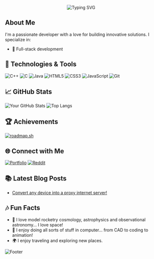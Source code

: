 <p align="center" <a href="https://git.io/typing-svg"><img src="https://readme-typing-svg.demolab.com?font=Fira+Code&weight=600&size=27&duration=4000&pause=500&color=FFFFFF&random=false&width=1000&lines=%F0%9F%91%8B+Hi+there%2C+I'm+Akshit+Chilkoti;I+am+a+programmer%2C+ammature+astronomer+and+ammature+rocketeer." alt="Typing SVG" /></a> </p>

<!--![Profile Views](https://komarev.com/ghpvc/?username=Akshit-Chilkoti&color=blueviolet)-->

## About Me
I'm a passionate developer with a love for building innovative solutions. I specialize in:
- 🔭 Full-stack development

## 🔧 Technologies & Tools
![C++](https://img.shields.io/badge/-C++-333?style=flat&logo=c%2B%2B&logoColor=white)
![C](https://img.shields.io/badge/-C-333?style=flat&logo=c&logoColor=white)
![Java](https://img.shields.io/badge/-Java-333?style=flat&logo=java&logoColor=white)
![HTML5](https://img.shields.io/badge/-HTML5-333?style=flat&logo=html5)
![CSS3](https://img.shields.io/badge/-CSS3-333?style=flat&logo=css3)
![JavaScript](https://img.shields.io/badge/-JavaScript-333?style=flat&logo=javascript)
![Git](https://img.shields.io/badge/-Git-333?style=flat&logo=git)

## 📈 GitHub Stats
![Your GitHub Stats](https://github-readme-stats.vercel.app/api?username=akshit-chilkoti&show_icons=true&hide_border=true&count_private=true&theme=radical)
![Top Langs](https://github-readme-stats.vercel.app/api/top-langs/?username=akshit-chilkoti&layout=compact&hide_border=true&theme=radical)

## 🏆 Achievements
[![roadmap.sh](https://api.roadmap.sh/v1-badge/wide/64a05957d99c9d6731a614ca?variant=dark)](https://roadmap.sh)
<!--- 🌟 **GitHub Stars**: Received **[x stars](https://github.com/yourusername?tab=repositories)** across my projects
- 🏅 **Top Contributor**: In **[project name](https://github.com/projectname)**
- 📢 **Speaker**: At **[event name](https://linktoevent.com)**-->

## 🌐 Connect with Me
<!--[![LinkedIn](https://img.shields.io/badge/-LinkedIn-333?style=flat&logo=Linkedin&logoColor=white)](https://www.linkedin.com/in/yourprofile)
[![Twitter](https://img.shields.io/badge/-Twitter-333?style=flat&logo=Twitter&logoColor=white)](https://twitter.com/yourhandle)-->
[![Portfolio](https://img.shields.io/badge/-Portfolio-333?style=flat&logo=google-chrome&logoColor=white)](https://akshitchilkoti.w3spaces.com)
[![Reddit](https://img.shields.io/badge/-Reddit-333?style=flat&logo=reddit&logoColor=white)](https://www.reddit.com/user/akshitchilkoti)

<!--## 🎨 My Projects
### [Project 1](https://github.com/yourusername/project1)
_A brief description of Project 1._

### [Project 2](https://github.com/yourusername/project2)
_A brief description of Project 2._-->

## 📚 Latest Blog Posts
<!-- BLOG-POST-LIST:START -->
- [Convert any device into a proxy internet server!](https://akshitwrite.netlify.app/posts/proxy)
<!-- BLOG-POST-LIST:END -->

## 🎶 Fun Facts
- 🎸 I love model rocketry cosmology, astrophysics and observational astronomy... I love space!
- 🍕 I enjoy doing all sorts of stuff in computer... from CAD to coding to animation!
- 🌍 I enjoy traveling and exploring new places.

![Footer](https://capsule-render.vercel.app/api?type=waving&color=gradient&height=100&section=footer)


<!--- 👋 Hi, I’m @AkshitChilkoti
- 👀 I’m interested in Coding, Programming and Animation
- 🌱 I’m currently learning C++, C, Go and Java
- 💞️ I’m looking to collaborate on ...
- 📫 How to reach me akshitchilkoti@outlook.com -->



<!---
AkshitChilkoti-Animator/AkshitChilkoti-Animator is a ✨ special ✨ repository because its `README.md` (this file) appears on your GitHub profile.
You can click the Preview link to take a look at your changes.
--->
